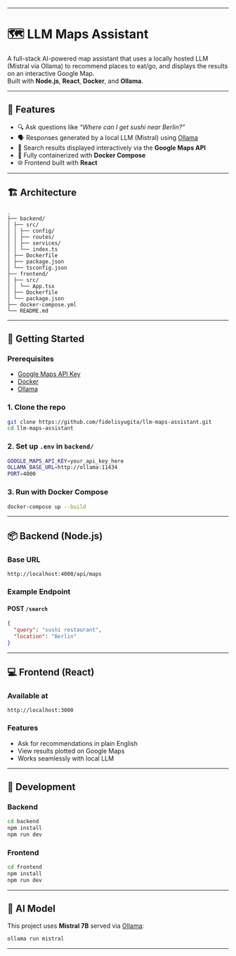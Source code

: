
---

# 🗺️ LLM Maps Assistant

A full-stack AI-powered map assistant that uses a locally hosted LLM (Mistral via Ollama) to recommend places to eat/go, and displays the results on an interactive Google Map.  
Built with **Node.js**, **React**, **Docker**, and **Ollama**.

---

## 🧠 Features

- 🔍 Ask questions like _“Where can I get sushi near Berlin?”_
- 🗣️ Responses generated by a local LLM (Mistral) using [Ollama](https://ollama.com)
- 📍 Search results displayed interactively via the **Google Maps API**
- 🐳 Fully containerized with **Docker Compose**
- 🌐 Frontend built with **React**

---

## 🏗️ Architecture

```
.
├── backend/
│ ├── src/
│ │ ├── config/
│ │ ├── routes/
│ │ ├── services/
│ │ └── index.ts
│ ├── Dockerfile
│ ├── package.json
│ └── tsconfig.json
├── frontend/
│ ├── src/
│ │ └── App.tsx
│ ├── Dockerfile
│ └── package.json
├── docker-compose.yml
└── README.md
```

---

## 🚀 Getting Started

### Prerequisites

- [Google Maps API Key](https://mapsplatform.google.com/lp/maps-apis/)
- [Docker](https://www.docker.com/)
- [Ollama](https://ollama.com)

### 1. Clone the repo

```bash
git clone https://github.com/fidelisyugita/llm-maps-assistant.git
cd llm-maps-assistant
```

### 2. Set up `.env` in `backend/`

```bash
GOOGLE_MAPS_API_KEY=your_api_key_here
OLLAMA_BASE_URL=http://ollama:11434
PORT=4000
```

### 3. Run with Docker Compose

```bash
docker-compose up --build
```

---

## 📦 Backend (Node.js)

### Base URL

```
http://localhost:4000/api/maps
```

### Example Endpoint

#### POST `/search`

```json
{
  "query": "sushi restaurant",
  "location": "Berlin"
}
```

---

## 💻 Frontend (React)

### Available at

```
http://localhost:3000
```

### Features

- Ask for recommendations in plain English
- View results plotted on Google Maps
- Works seamlessly with local LLM

---

## 🔧 Development

### Backend

```bash
cd backend
npm install
npm run dev
```

### Frontend

```bash
cd frontend
npm install
npm run dev
```

---

## 🧠 AI Model

This project uses **Mistral 7B** served via [Ollama](https://ollama.com):

```bash
ollama run mistral
```

---
